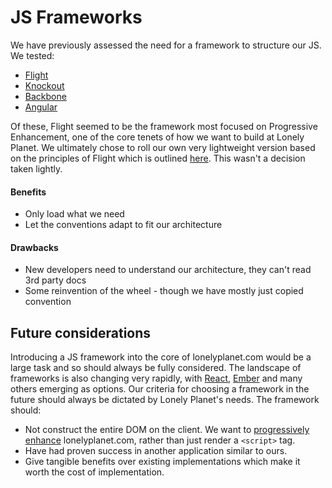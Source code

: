 # JS Frameworks

We have previously assessed the need for a framework to structure our JS. We tested:

- [Flight](http://flightjs.github.io/)
- [Knockout](http://knockoutjs.com/)
- [Backbone](http://backbonejs.org/)
- [Angular](https://angularjs.org/)

Of these, Flight seemed to be the framework most focused on Progressive Enhancement, one of the core tenets of how we want to build at Lonely Planet. We ultimately chose to roll our own very lightweight version based on the principles of Flight which is outlined [here](architecture). This wasn't a decision taken lightly.

#### Benefits

- Only load what we need
- Let the conventions adapt to fit our architecture

#### Drawbacks

- New developers need to understand our architecture, they can't read 3rd party docs
- Some reinvention of the wheel - though we have mostly just copied convention

## Future considerations

Introducing a JS framework into the core of lonelyplanet.com would be a large task and so should always be fully considered. The landscape of frameworks is also changing very rapidly, with [React](http://facebook.github.io/react/), [Ember](http://emberjs.com/) and many others emerging as options. Our criteria for choosing a framework in the future should always be dictated by Lonely Planet's needs. The framework should:

- Not construct the entire DOM on the client. We want to [progressively enhance](/documentation/general/progressive-enhancement) lonelyplanet.com, rather than just render a `<script>` tag.
- Have had proven success in another application similar to ours.
- Give tangible benefits over existing implementations which make it worth the cost of implementation.
